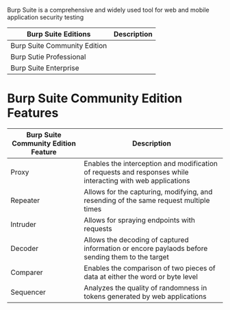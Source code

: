 Burp Suite is a comprehensive and widely used tool for web and mobile application security testing

| Burp Suite Editions | Description |
| --- | --- |
| Burp Suite Community Edition | |
| Burp Sutie Professional | |
| Burp Suite Enterprise | |

# Burp Suite Community Edition Features

| Burp Suite Community Edition Feature | Description |
| --- | --- |
| Proxy | Enables the interception and modification of requests and responses while interacting with web applications |
| Repeater | Allows for the capturing, modifying, and resending of the same request multiple times |
| Intruder | Allows for spraying endpoints with requests | 
| Decoder | Allows the decoding of captured information or encore paylaods before sending them to the target |
| Comparer | Enables the comparison of two pieces of data at either the word or byte level |
| Sequencer | Analyzes the quality of randomness in tokens generated by web applications |
